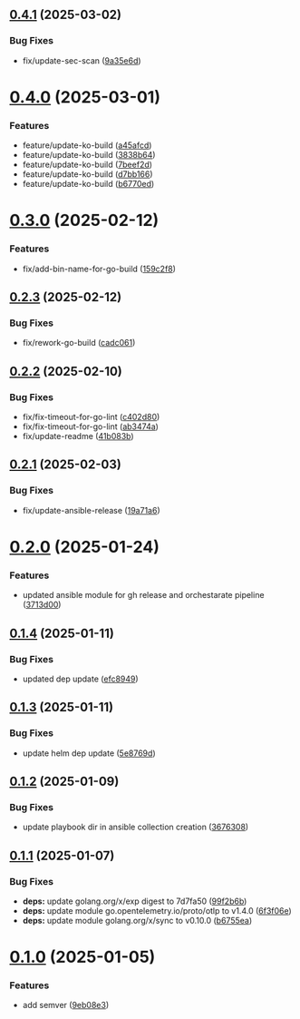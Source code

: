 ## [0.4.1](https://github.com/stuttgart-things/dagger/compare/v0.4.0...v0.4.1) (2025-03-02)


### Bug Fixes

* fix/update-sec-scan ([9a35e6d](https://github.com/stuttgart-things/dagger/commit/9a35e6d634c640f1d4e8ba1b6f76ea3a1a97cf6e))

# [0.4.0](https://github.com/stuttgart-things/dagger/compare/v0.3.0...v0.4.0) (2025-03-01)


### Features

* feature/update-ko-build ([a45afcd](https://github.com/stuttgart-things/dagger/commit/a45afcd75c0a3afe9ac83f7edf87a65fe91a0543))
* feature/update-ko-build ([3838b64](https://github.com/stuttgart-things/dagger/commit/3838b644fc937e3249e533f197f50984fe7fa19b))
* feature/update-ko-build ([7beef2d](https://github.com/stuttgart-things/dagger/commit/7beef2dfb93873e5ff8810cbf68d293f6cc41665))
* feature/update-ko-build ([d7bb166](https://github.com/stuttgart-things/dagger/commit/d7bb166b77e5446cd8eafb90c06ab300ca069491))
* feature/update-ko-build ([b6770ed](https://github.com/stuttgart-things/dagger/commit/b6770edaf207d9adb85ad642c5a4538bc8f741ea))

# [0.3.0](https://github.com/stuttgart-things/dagger/compare/v0.2.3...v0.3.0) (2025-02-12)


### Features

* fix/add-bin-name-for-go-build ([159c2f8](https://github.com/stuttgart-things/dagger/commit/159c2f8f178b29acf9ed4864f4afc19c629de239))

## [0.2.3](https://github.com/stuttgart-things/dagger/compare/v0.2.2...v0.2.3) (2025-02-12)


### Bug Fixes

* fix/rework-go-build ([cadc061](https://github.com/stuttgart-things/dagger/commit/cadc0617025c7f35245e424692c09ae003f0ade9))

## [0.2.2](https://github.com/stuttgart-things/dagger/compare/v0.2.1...v0.2.2) (2025-02-10)


### Bug Fixes

* fix/fix-timeout-for-go-lint ([c402d80](https://github.com/stuttgart-things/dagger/commit/c402d808f264271ac6291cc4bb8adb353b418e7f))
* fix/fix-timeout-for-go-lint ([ab3474a](https://github.com/stuttgart-things/dagger/commit/ab3474a41b7a1dabbb7bfc08808fbf1fba55c3f0))
* fix/update-readme ([41b083b](https://github.com/stuttgart-things/dagger/commit/41b083bbdfb7d0c73454841c697c17cfdf8ee280))

## [0.2.1](https://github.com/stuttgart-things/dagger/compare/v0.2.0...v0.2.1) (2025-02-03)


### Bug Fixes

* fix/update-ansible-release ([19a71a6](https://github.com/stuttgart-things/dagger/commit/19a71a6b97e31c389742bdc2c1bf9e53f031fad4))

# [0.2.0](https://github.com/stuttgart-things/dagger/compare/v0.1.4...v0.2.0) (2025-01-24)


### Features

* updated ansible module for gh release and orchestarate pipeline ([3713d00](https://github.com/stuttgart-things/dagger/commit/3713d0064680ab0593e531bf44edf53ebfe2ab7f))

## [0.1.4](https://github.com/stuttgart-things/dagger/compare/v0.1.3...v0.1.4) (2025-01-11)


### Bug Fixes

* updated dep update ([efc8949](https://github.com/stuttgart-things/dagger/commit/efc89491a0a8774931cb8c1790daf5897dba0132))

## [0.1.3](https://github.com/stuttgart-things/dagger/compare/v0.1.2...v0.1.3) (2025-01-11)


### Bug Fixes

* update helm dep update ([5e8769d](https://github.com/stuttgart-things/dagger/commit/5e8769dbfae6608eca36509c7100e1fada0d1617))

## [0.1.2](https://github.com/stuttgart-things/dagger/compare/v0.1.1...v0.1.2) (2025-01-09)


### Bug Fixes

* update playbook dir in ansible collection creation ([3676308](https://github.com/stuttgart-things/dagger/commit/367630827168dfe7c5fb24d4eb82e96af149129e))

## [0.1.1](https://github.com/stuttgart-things/dagger/compare/v0.1.0...v0.1.1) (2025-01-07)


### Bug Fixes

* **deps:** update golang.org/x/exp digest to 7d7fa50 ([99f2b6b](https://github.com/stuttgart-things/dagger/commit/99f2b6ba207a57a7f7bf29d4d11e73a13c9a88ac))
* **deps:** update module go.opentelemetry.io/proto/otlp to v1.4.0 ([6f3f06e](https://github.com/stuttgart-things/dagger/commit/6f3f06e1cac8e6bbf69af9100d11fed8cdafb39d))
* **deps:** update module golang.org/x/sync to v0.10.0 ([b6755ea](https://github.com/stuttgart-things/dagger/commit/b6755eada0d327f00de66ce58a8c270552d9ddc0))

# [0.1.0](https://github.com/stuttgart-things/dagger/compare/v0.0.4...v0.1.0) (2025-01-05)


### Features

* add semver ([9eb08e3](https://github.com/stuttgart-things/dagger/commit/9eb08e3100a8f437f4efc4a99956f4833faf1efa))
